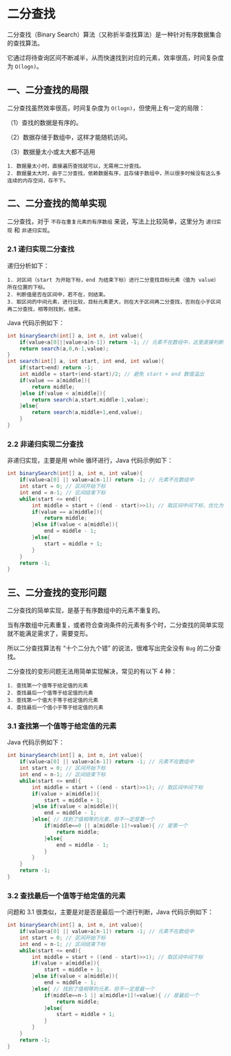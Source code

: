 # 二分查找

二分查找（Binary Search）算法（又称折半查找算法）是一种针对有序数据集合的查找算法。

它通过将待查询区间不断减半，从而快速找到对应的元素，效率很高，时间复杂度为 `O(logn)`。

## 一、二分查找的局限

二分查找虽然效率很高，时间复杂度为 `O(logn)`，但使用上有一定的局限：

（1）查找的数据是有序的。

（2）数据存储于数组中，这样才能随机访问。

（3）数据量太小或太大都不适用

```
1. 数据量太小时，直接遍历查找就可以，无需用二分查找。
2. 数据量太大时，由于二分查找，依赖数据有序，且存储于数组中，所以很多时候没有这么多连续的内存空间，存不下。
```

## 二、二分查找的简单实现

二分查找，对于 `不存在重复元素的有序数组` 来说，写法上比较简单，这里分为 `递归实现` 和 `非递归实现`。

### 2.1 递归实现二分查找

递归分析如下：

```
1. 对区间（start 为开始下标，end 为结束下标）进行二分查找目标元素（值为 value）所在位置的下标。
2. 判断值是否在区间中，若不在，则结束。
3. 取区间的中间元素，进行比较，目标元素更大，则在大于区间再二分查找，否则在小于区间再二分查找，相等则找到，结束。
```

Java 代码示例如下：

```java
int binarySearch(int[] a, int n, int value){
    if(value<a[0]||value>a[n-1]) return -1; // 元素不在数组中，这里直接判断，更为高效
    return search(a,0,n-1,value);
}
int search(int[] a, int start, int end, int value){
    if(start>end) return -1;
    int middle = start+(end-start)/2; // 避免 start + end 数值溢出
    if(value == a[middle]){
        return middle;
    }else if(value < a[middle]){
        return search(a,start,middle-1,value);
    }else{
        return search(a,middle+1,end,value);
    }
}
```

### 2.2 非递归实现二分查找

非递归实现，主要是用 while 循环进行，Java 代码示例如下：

```java
int binarySearch(int[] a, int n, int value){
    if(value<a[0] || value>a[n-1]) return -1; // 元素不在数组中
    int start = 0; // 区间开始下标
    int end = n-1; // 区间结束下标
    while(start <= end){
        int middle = start + ((end - start)>>1); // 取区间中间下标，优化为位运算符（更快），右移一位，也就相当于除以 2
        if(value == a[middle]){
            return middle;
        }else if(value < a[middle]){
            end = middle - 1;
        }else{
            start = middle + 1;
        }
    }
    return -1;
}
```

## 三、二分查找的变形问题

二分查找的简单实现，是基于有序数组中的元素不重复的。

当有序数组中元素重复，或者符合查询条件的元素有多个时，二分查找的简单实现就不能满足需求了，需要变形。

所以二分查找算法有 “十个二分九个错” 的说法，很难写出完全没有 `Bug` 的二分查找。

二分查找的变形问题无法用简单实现解决，常见的有以下 4 种：

```
1. 查找第一个值等于给定值的元素
2. 查找最后一个值等于给定值的元素
3. 查找第一个值大于等于给定值的元素
4. 查找最后一个值小于等于给定值的元素
```

### 3.1 查找第一个值等于给定值的元素

Java 代码示例如下：

```java
int binarySearch(int[] a, int n, int value){
    if(value<a[0] || value>a[n-1]) return -1; // 元素不在数组中
    int start = 0; // 区间开始下标
    int end = n-1; // 区间结束下标
    while(start <= end){
        int middle = start + ((end - start)>>1); // 取区间中间下标
        if(value > a[middle]){
            start = middle + 1;
        }else if(value < a[middle]){
            end = middle - 1;
        }else{ // 找到了值相等的元素，但不一定是第一个
            if(middle==0 || a[middle-1]!=value){ // 是第一个
                return middle;
            }else{
                end = middle - 1;
            }
        }
    }
    return -1;
}
```

### 3.2 查找最后一个值等于给定值的元素

问题和 3.1 很类似，主要是对是否是最后一个进行判断，Java 代码示例如下：

```java
int binarySearch(int[] a, int n, int value){
    if(value<a[0] || value>a[n-1]) return -1; // 元素不在数组中
    int start = 0; // 区间开始下标
    int end = n-1; // 区间结束下标
    while(start <= end){
        int middle = start + ((end - start)>>1); // 取区间中间下标
        if(value > a[middle]){
            start = middle + 1;
        }else if(value < a[middle]){
            end = middle - 1;
        }else{ // 找到了值相等的元素，但不一定是最一个
            if(middle==n-1 || a[middle+1]!=value){ // 是最后一个
                return middle;
            }else{
                start = middle + 1;
            }
        }
    }
    return -1;
}
```